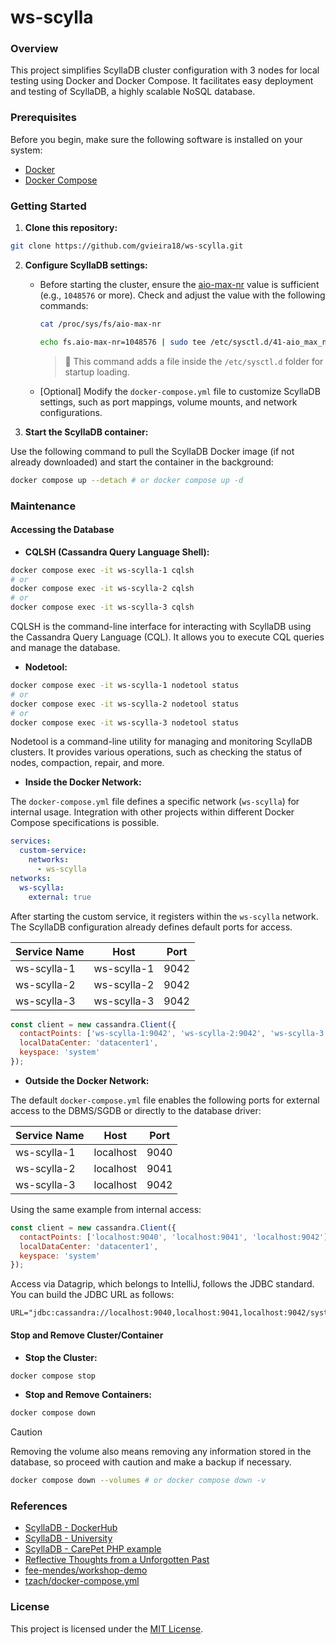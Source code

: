 # ws-scylla

### Overview

This project simplifies ScyllaDB cluster configuration with 3 nodes for local testing using Docker and Docker Compose. It facilitates easy deployment and testing of ScyllaDB, a highly scalable NoSQL database.

### Prerequisites

Before you begin, make sure the following software is installed on your system:

- [Docker](https://docs.docker.com/engine/install/ubuntu/)
- [Docker Compose](https://docs.docker.com/compose/install/linux/)

### Getting Started

1. **Clone this repository:**

```bash
git clone https://github.com/gvieira18/ws-scylla.git
```

2. **Configure ScyllaDB settings:**

   - Before starting the cluster, ensure the [aio-max-nr](https://www.kernel.org/doc/Documentation/sysctl/fs.txt) value is sufficient (e.g., `1048576` or more). Check and adjust the value with the following commands:
     ```bash
     cat /proc/sys/fs/aio-max-nr
     ```
     ```bash
     echo fs.aio-max-nr=1048576 | sudo tee /etc/sysctl.d/41-aio_max_nr.conf && sudo sysctl --system
     ```
     > 📝 This command adds a file inside the `/etc/sysctl.d` folder for startup loading.
   - [Optional] Modify the `docker-compose.yml` file to customize ScyllaDB settings, such as port mappings, volume mounts, and network configurations.

3. **Start the ScyllaDB container:**

Use the following command to pull the ScyllaDB Docker image (if not already downloaded) and start the container in the background:

```bash
docker compose up --detach # or docker compose up -d
```

### Maintenance

#### Accessing the Database

- **CQLSH (Cassandra Query Language Shell):**

```bash
docker compose exec -it ws-scylla-1 cqlsh
# or
docker compose exec -it ws-scylla-2 cqlsh
# or
docker compose exec -it ws-scylla-3 cqlsh
```

CQLSH is the command-line interface for interacting with ScyllaDB using the Cassandra Query Language (CQL). It allows you to execute CQL queries and manage the database.

- **Nodetool:**

```bash
docker compose exec -it ws-scylla-1 nodetool status
# or
docker compose exec -it ws-scylla-2 nodetool status
# or
docker compose exec -it ws-scylla-3 nodetool status
```

Nodetool is a command-line utility for managing and monitoring ScyllaDB clusters. It provides various operations, such as checking the status of nodes, compaction, repair, and more.

- **Inside the Docker Network:**

The `docker-compose.yml` file defines a specific network (`ws-scylla`) for internal usage. Integration with other projects within different Docker Compose specifications is possible.

```yml
services:
  custom-service:
    networks:
      - ws-scylla
networks:
  ws-scylla:
    external: true
```

After starting the custom service, it registers within the `ws-scylla` network. The ScyllaDB configuration already defines default ports for access.

| Service Name |    Host     | Port  |
| ------------ | :---------: | :---: |
| ws-scylla-1  | ws-scylla-1 | 9042  |
| ws-scylla-2  | ws-scylla-2 | 9042  |
| ws-scylla-3  | ws-scylla-3 | 9042  |

```js
const client = new cassandra.Client({
  contactPoints: ['ws-scylla-1:9042', 'ws-scylla-2:9042', 'ws-scylla-3:9042'],
  localDataCenter: 'datacenter1',
  keyspace: 'system'
});
```

- **Outside the Docker Network:**

The default `docker-compose.yml` file enables the following ports for external access to the DBMS/SGDB or directly to the database driver:

| Service Name |   Host    | Port  |
| ------------ | :-------: | :---: |
| ws-scylla-1  | localhost | 9040  |
| ws-scylla-2  | localhost | 9041  |
| ws-scylla-3  | localhost | 9042  |

Using the same example from internal access:

```js
const client = new cassandra.Client({
  contactPoints: ['localhost:9040', 'localhost:9041', 'localhost:9042'],
  localDataCenter: 'datacenter1',
  keyspace: 'system'
});
```

Access via Datagrip, which belongs to IntelliJ, follows the JDBC standard. You can build the JDBC URL as follows:

```properties
URL="jdbc:cassandra://localhost:9040,localhost:9041,localhost:9042/system"
```

#### Stop and Remove Cluster/Container

- **Stop the Cluster:**

```bash
docker compose stop
```

- **Stop and Remove Containers:**

```bash
docker compose down
```

> [!CAUTION]
> Removing the volume also means removing any information stored in the database, so proceed with caution and make a backup if necessary.

```bash
docker compose down --volumes # or docker compose down -v
```

### References

- [ScyllaDB - DockerHub](https://hub.docker.com/r/scylladb/scylla)
- [ScyllaDB - University](https://university.scylladb.com/courses/scylla-essentials-overview/lessons/high-availability/topic/consistency-level-demo-part-1)
- [ScyllaDB - CarePet PHP example](https://github.com/scylladb/care-pet/blob/master/php/README.md)
- [Reflective Thoughts from a Unforgotten Past](https://gist.github.com/gvieira18/df11b9517eff971d748e82bf23a16d47)
- [fee-mendes/workshop-demo](https://github.com/fee-mendes/workshop-demo)
- [tzach/docker-compose.yml](https://gist.github.com/tzach/4d2c2485945465459e3c74cc5d42d949)

### License

This project is licensed under the [MIT License](LICENSE).
